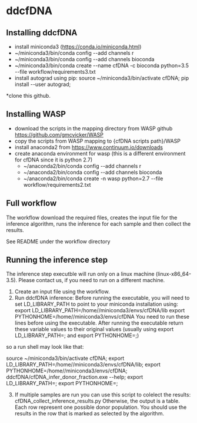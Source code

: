 # ddcfDNA

## Installing ddcfDNA

* install miniconda3 (https://conda.io/miniconda.html)
* ~/miniconda3/bin/conda config --add channels r
* ~/miniconda3/bin/conda config --add channels bioconda
* ~/miniconda3/bin/conda create --name cfDNA -c bioconda python=3.5 --file workflow/requirements3.txt       
* install autograd using pip: 
source ~/miniconda3/bin/activate cfDNA; 
pip install --user autograd;

*clone this github.

## Installing WASP

* download the scripts in the mapping directory from WASP github https://github.com/gmcvicker/WASP
* copy the scripts from WASP mapping to {cfDNA scripts path}/WASP 
* install anaconda2 from https://www.continuum.io/downloads
* create anaconda environment for wasp (this is a different environment for cfDNA since it is python 2.7)
  * ~/anaconda2/bin/conda config --add channels r
  * ~/anaconda2/bin/conda config --add channels bioconda
  * ~/anaconda2/bin/conda create -n wasp python=2.7 --file workflow/requirements2.txt

## Full workflow 
The workflow download the required files, creates the input file for the inference algorithm, runs the inference for each sample and then collect the results.

See README under the workflow directory

## Running the inference step

The inference step executble will run only on a linux machine (linux-x86_64-3.5). Please contact us, if you need to run on a different machine. 

1. Create an input file using the workflow.
2. Run ddcfDNA inference:
  Before running the executable, you will need to set LD_LIBRARY_PATH to point to your miniconda installation using:
  export LD_LIBRARY_PATH=/home/<YOUR USER NAME>/miniconda3/envs/cfDNA/lib
  export PYTHONHOME=/home/<YOUR USER NAME>/miniconda3/envs/cfDNA
  You need to run these lines before using the executable.
  After running the executable return these variable values to their original values
  (usually using 
  export LD_LIBRARY_PATH=;
  and 
  export PYTHONHOME=;)

  so a run shell may look like that:

  source ~/miniconda3/bin/activate cfDNA;
  export LD_LIBRARY_PATH=/home/<YOUR USER NAME>/miniconda3/envs/cfDNA/lib; 
  export PYTHONHOME=/home/<YOUR USER NAME>/miniconda3/envs/cfDNA; 
  ddcfDNA/cfDNA_infer_donor_fraction.exe --help;
  export LD_LIBRARY_PATH=; 
  export PYTHONHOME=; 
  
3. If multiple samples are run you can use this script to colelect the results: cfDNA_collect_inference_results.py
  Otherwise, the output is a table. Each row represent one possible donor population. You should use the results in the row that is marked as selected by the algorithm. 


